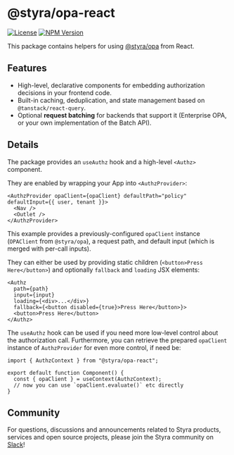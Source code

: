 # @styra/opa-react

[![License](https://img.shields.io/badge/License-Apache_2.0-blue.svg)](https://opensource.org/licenses/Apache-2.0)
[![NPM Version](https://img.shields.io/npm/v/%40styra%2Fopa-react?style=flat&color=%2324b6e0)](https://www.npmjs.com/package/@styra/opa-react)

This package contains helpers for using [@styra/opa](https://www.npmjs.com/package/@styra/opa) from React.

## Features

* High-level, declarative components for embedding authorization decisions in your frontend code.
* Built-in caching, deduplication, and state management based on `@tanstack/react-query`.
* Optional **request batching** for backends that support it (Enterprise OPA, or your own implementation of the Batch API).

## Details

The package provides an `useAuthz` hook and a high-level `<Authz>` component.

They are enabled by wrapping your App into `<AuthzProvider>`:

```tsx
<AuthzProvider opaClient={opaClient} defaultPath="policy" defaultInput={{ user, tenant }}>
  <Nav />
  <Outlet />
</AuthzProvider>
```

This example provides a previously-configured `opaClient` instance (`OPAClient` from `@styra/opa`), a request path, and default input (which is merged with per-call inputs).

They can either be used by providing static children (`<button>Press Here</button>`) and optionally `fallback` and `loading` JSX elements:
```tsx
<Authz
  path={path}
  input={input}
  loading={<div>...</div>}
  fallback={<button disabled={true}>Press Here</button>}>
  <button>Press Here</button>
</Authz>
```

The `useAuthz` hook can be used if you need more low-level control about the authorization call.
Furthermore, you can retrieve the prepared `opaClient` instance of `AuthzProvider` for even more control, if need be:

```tsx
import { AuthzContext } from "@styra/opa-react";

export default function Component() {
  const { opaClient } = useContext(AuthzContext);
  // now you can use `opaClient.evaluate()` etc directly
}
```


## Community

For questions, discussions and announcements related to Styra products, services and open source projects, please join
the Styra community on [Slack](https://communityinviter.com/apps/styracommunity/signup)!

